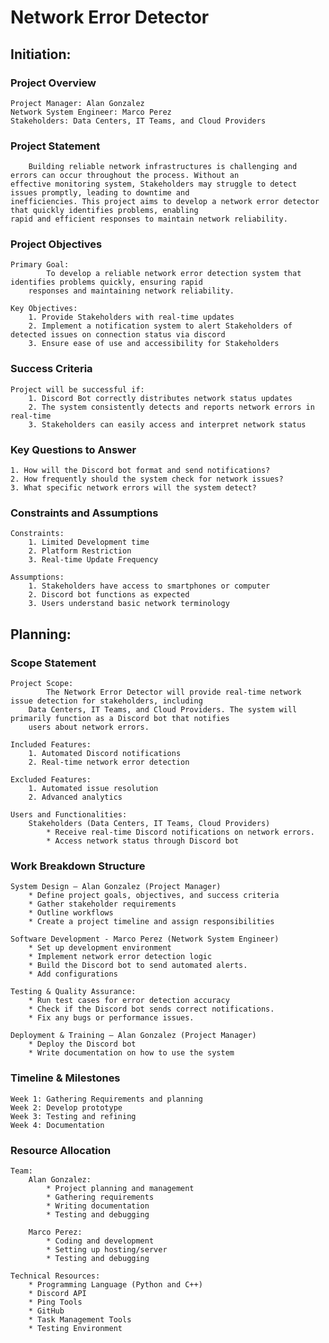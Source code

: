 # Network Error Detector

## Initiation:

### Project Overview
    Project Manager: Alan Gonzalez
    Network System Engineer: Marco Perez
    Stakeholders: Data Centers, IT Teams, and Cloud Providers

### Project Statement
        Building reliable network infrastructures is challenging and errors can occur throughout the process. Without an 
    effective monitoring system, Stakeholders may struggle to detect issues promptly, leading to downtime and 
    inefficiencies. This project aims to develop a network error detector that quickly identifies problems, enabling 
    rapid and efficient responses to maintain network reliability.

### Project Objectives
    Primary Goal:
            To develop a reliable network error detection system that identifies problems quickly, ensuring rapid 
        responses and maintaining network reliability.
    
    Key Objectives:
        1. Provide Stakeholders with real-time updates
        2. Implement a notification system to alert Stakeholders of detected issues on connection status via discord
        3. Ensure ease of use and accessibility for Stakeholders

### Success Criteria
    Project will be successful if:
        1. Discord Bot correctly distributes network status updates
        2. The system consistently detects and reports network errors in real-time
        3. Stakeholders can easily access and interpret network status

### Key Questions to Answer
    1. How will the Discord bot format and send notifications?
    2. How frequently should the system check for network issues?
    3. What specific network errors will the system detect?

### Constraints and Assumptions
    Constraints:
        1. Limited Development time
        2. Platform Restriction
        3. Real-time Update Frequency
    
    Assumptions:
        1. Stakeholders have access to smartphones or computer
        2. Discord bot functions as expected
        3. Users understand basic network terminology

## Planning:

### Scope Statement
    Project Scope:
            The Network Error Detector will provide real-time network issue detection for stakeholders, including 
        Data Centers, IT Teams, and Cloud Providers. The system will primarily function as a Discord bot that notifies 
        users about network errors.

    Included Features:
        1. Automated Discord notifications
        2. Real-time network error detection
    
    Excluded Features:
        1. Automated issue resolution
        2. Advanced analytics
    
    Users and Functionalities:
        Stakeholders (Data Centers, IT Teams, Cloud Providers)
            * Receive real-time Discord notifications on network errors.
            * Access network status through Discord bot

### Work Breakdown Structure
    System Design – Alan Gonzalez (Project Manager)
        * Define project goals, objectives, and success criteria
        * Gather stakeholder requirements
        * Outline workflows
        * Create a project timeline and assign responsibilities
    
    Software Development - Marco Perez (Network System Engineer)
        * Set up development environment
        * Implement network error detection logic
        * Build the Discord bot to send automated alerts.
        * Add configurations

    Testing & Quality Assurance:
        * Run test cases for error detection accuracy
        * Check if the Discord bot sends correct notifications.
        * Fix any bugs or performance issues.

    Deployment & Training – Alan Gonzalez (Project Manager)
        * Deploy the Discord bot
        * Write documentation on how to use the system

### Timeline & Milestones
    Week 1: Gathering Requirements and planning
    Week 2: Develop prototype
    Week 3: Testing and refining
    Week 4: Documentation

### Resource Allocation
    Team:
        Alan Gonzalez:
            * Project planning and management
            * Gathering requirements
            * Writing documentation
            * Testing and debugging
    
        Marco Perez:
            * Coding and development
            * Setting up hosting/server
            * Testing and debugging
    
    Technical Resources:
        * Programming Language (Python and C++)
        * Discord API
        * Ping Tools
        * GitHub
        * Task Management Tools
        * Testing Environment
